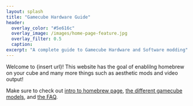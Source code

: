 ```yaml
---
layout: splash
title: "Gamecube Hardware Guide"
header:
  overlay_color: "#5e616c"
  overlay_image: /images/home-page-feature.jpg
  overlay_filter: 0.5
  caption:
excerpt: "A complete guide to Gamecube Hardware and Software modding"
---
```

Welcome to {insert url}! This website has the goal of enablilng homebrew on your cube and many more things such as aesthetic mods and video output!

Make sure to check out [intro to homebrew page](/introToHomebrew/), [the different gamecube models](/models/), and [the FAQ](/faq/).